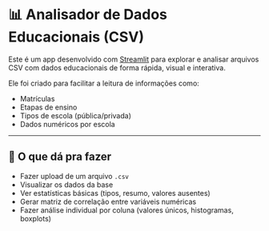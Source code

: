 # 📊 Analisador de Dados Educacionais (CSV)

Este é um app desenvolvido com [Streamlit](https://streamlit.io/) para explorar e analisar arquivos CSV com dados educacionais de forma rápida, visual e interativa.

Ele foi criado para facilitar a leitura de informações como:
- Matrículas
- Etapas de ensino
- Tipos de escola (pública/privada)
- Dados numéricos por escola

---

## 🚀 O que dá pra fazer

- Fazer upload de um arquivo `.csv`
- Visualizar os dados da base
- Ver estatísticas básicas (tipos, resumo, valores ausentes)
- Gerar matriz de correlação entre variáveis numéricas
- Fazer análise individual por coluna (valores únicos, histogramas, boxplots)
